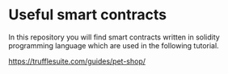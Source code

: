 # Useful smart contracts


In this repository you will find smart contracts written in solidity programming language which are used in the following tutorial. 

https://trufflesuite.com/guides/pet-shop/ 